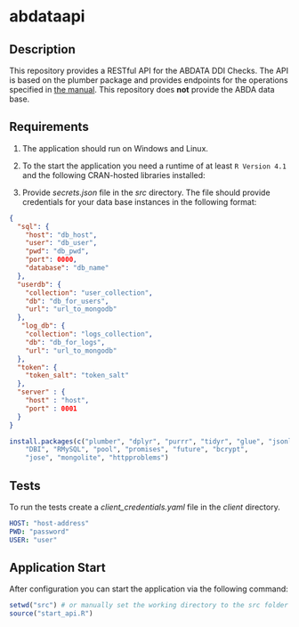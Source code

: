 # abdataapi

## Description
This repository provides a RESTful API for the ABDATA DDI Checks.
The API is based on the plumber package and provides endpoints for the operations specified in [the manual](manual/manual.md).
This repository does **not** provide the ABDA data base.

##  Requirements

1. The application should run on Windows and Linux.

2. To the start the application you need a runtime of at least `R Version 4.1` and the following CRAN-hosted libraries installed:

3. Provide *secrets.json* file in the *src* directory. The file should provide credentials for your data base instances in the following format:
```json
{
  "sql": {
    "host": "db_host",
    "user": "db_user",
    "pwd": "db_pwd",
    "port": 0000,
    "database": "db_name"
  },
  "userdb": {
    "collection": "user_collection",
    "db": "db_for_users",
    "url": "url_to_mongodb"
  },
   "log_db": {
    "collection": "logs_collection",
    "db": "db_for_logs",
    "url": "url_to_mongodb"
  },
  "token": {
    "token_salt": "token_salt"
  },
  "server" : {
    "host" : "host",
    "port" : 0001
  }
}
```

```r
install.packages(c("plumber", "dplyr", "purrr", "tidyr", "glue", "jsonlite", "jsonvalidate",
    "DBI", "RMySQL", "pool", "promises", "future", "bcrypt",
    "jose", "mongolite", "httpproblems")
```

## Tests

To run the tests create a *client_credentials.yaml* file in the *client* directory.
```yaml
HOST: "host-address"
PWD: "password"
USER: "user"
```
## Application Start

After configuration you can start the application via the following command:
```r
setwd("src") # or manually set the working directory to the src folder in RStudio
source("start_api.R")
```
